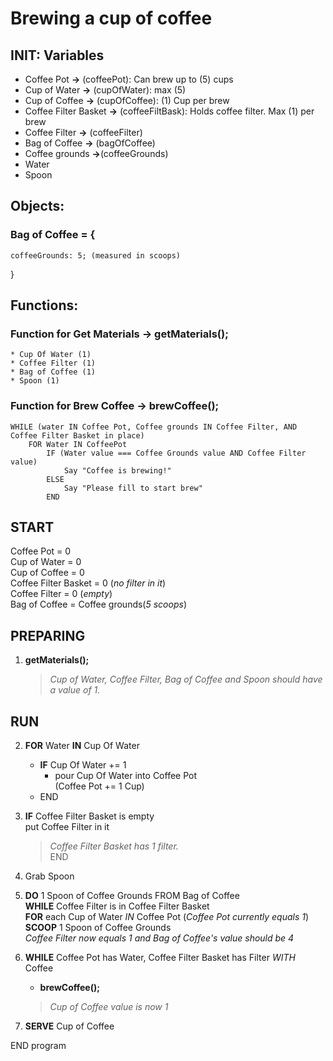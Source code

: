 # Brewing a cup of coffee

## INIT: Variables<br>
* Coffee Pot **->** (coffeePot): Can brew up to (5) cups<br>
* Cup of Water **->** (cupOfWater): max (5)<br>
* Cup of Coffee **->** (cupOfCoffee): (1) Cup per brew
* Coffee Filter Basket **->** (coffeeFiltBask): Holds coffee filter. Max (1) per brew<br>
* Coffee Filter **->** (coffeeFilter)<br>
* Bag of Coffee **->** (bagOfCoffee)<br>
* Coffee grounds **->**(coffeeGrounds)<br>
* Water <br>
* Spoon

## Objects:
### Bag of Coffee = {
    coffeeGrounds: 5; (measured in scoops)
}

## Functions: <br>

### Function for Get Materials -> getMaterials();
    * Cup Of Water (1)
    * Coffee Filter (1)
    * Bag of Coffee (1)
    * Spoon (1) 

### Function for Brew Coffee -> brewCoffee();
    WHILE (water IN Coffee Pot, Coffee grounds IN Coffee Filter, AND Coffee Filter Basket in place) 
        FOR Water IN CoffeePot
            IF (Water value === Coffee Grounds value AND Coffee Filter value)
                Say "Coffee is brewing!"
            ELSE
                Say "Please fill to start brew"
            END


## START
Coffee Pot = 0<br>
Cup of Water = 0<br>
Cup of Coffee = 0<br>
Coffee Filter Basket = 0 (*no filter in it*)<br>
Coffee Filter = 0 (*empty*)<br>
Bag of Coffee = Coffee grounds(*5 scoops*)

## PREPARING
1. **getMaterials();**
    >*Cup of Water, Coffee Filter, Bag of Coffee and Spoon should have a value of 1.*

## RUN
2. **FOR** Water **IN** Cup Of Water
    * **IF** Cup Of Water += 1
        * pour Cup Of Water into Coffee Pot<br> (Coffee Pot += 1 Cup)
    * END

3.  **IF** Coffee Filter Basket is empty<br>
    put Coffee Filter in it<br>
    >*Coffee Filter Basket has 1 filter.*<br>
        END

4. Grab Spoon 
5. **DO** 1 Spoon of Coffee Grounds FROM Bag of Coffee<br>
    **WHILE** Coffee Filter is in Coffee Filter Basket<br>
         **FOR** each Cup of Water *IN* Coffee Pot (*Coffee Pot currently equals 1*)<br>
            **SCOOP** 1 Spoon of Coffee Grounds<br>
             *Coffee Filter now equals 1 and Bag of Coffee's value should be 4*

8. **WHILE** Coffee Pot has Water, Coffee Filter Basket has Filter *WITH* Coffee
    * **brewCoffee();**
    >*Cup of Coffee value is now 1*

9. **SERVE** Cup of Coffee

END program